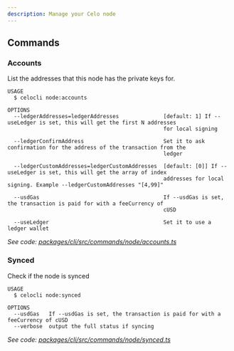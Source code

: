 ```yaml
---
description: Manage your Celo node
---
```


## Commands

### Accounts

List the addresses that this node has the private keys for.

```
USAGE
  $ celocli node:accounts

OPTIONS
  --ledgerAddresses=ledgerAddresses              [default: 1] If --useLedger is set, this will get the first N addresses
                                                 for local signing

  --ledgerConfirmAddress                         Set it to ask confirmation for the address of the transaction from the
                                                 ledger

  --ledgerCustomAddresses=ledgerCustomAddresses  [default: [0]] If --useLedger is set, this will get the array of index
                                                 addresses for local signing. Example --ledgerCustomAddresses "[4,99]"

  --usdGas                                       If --usdGas is set, the transaction is paid for with a feeCurrency of
                                                 cUSD

  --useLedger                                    Set it to use a ledger wallet
```

_See code: [packages/cli/src/commands/node/accounts.ts](https://github.com/celo-org/celo-monorepo/tree/master/packages/cli/src/commands/node/accounts.ts)_

### Synced

Check if the node is synced

```
USAGE
  $ celocli node:synced

OPTIONS
  --usdGas   If --usdGas is set, the transaction is paid for with a feeCurrency of cUSD
  --verbose  output the full status if syncing
```

_See code: [packages/cli/src/commands/node/synced.ts](https://github.com/celo-org/celo-monorepo/tree/master/packages/cli/src/commands/node/synced.ts)_
